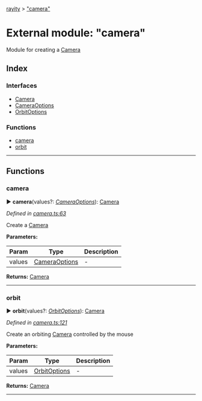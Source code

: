 [rayity](../README.md) > ["camera"](../modules/_camera_.md)



# External module: "camera"


Module for creating a [Camera](../interfaces/_camera_.camera.md)

## Index

### Interfaces

* [Camera](../interfaces/_camera_.camera.md)
* [CameraOptions](../interfaces/_camera_.cameraoptions.md)
* [OrbitOptions](../interfaces/_camera_.orbitoptions.md)


### Functions

* [camera](_camera_.md#camera-1)
* [orbit](_camera_.md#orbit)



---
## Functions
<a id="camera-1"></a>

###  camera

► **camera**(values?: *[CameraOptions](../interfaces/_camera_.cameraoptions.md)*): [Camera](../interfaces/_camera_.camera.md)




*Defined in [camera.ts:63](https://github.com/gribbet/rayity/blob/7a9144e/src/camera.ts#L63)*



Create a [Camera](../interfaces/_camera_.camera.md)


**Parameters:**

| Param | Type | Description |
| ------ | ------ | ------ |
| values | [CameraOptions](../interfaces/_camera_.cameraoptions.md)   |  - |





**Returns:** [Camera](../interfaces/_camera_.camera.md)





___

<a id="orbit"></a>

###  orbit

► **orbit**(values?: *[OrbitOptions](../interfaces/_camera_.orbitoptions.md)*): [Camera](../interfaces/_camera_.camera.md)




*Defined in [camera.ts:121](https://github.com/gribbet/rayity/blob/7a9144e/src/camera.ts#L121)*



Create an orbiting [Camera](../interfaces/_camera_.camera.md) controlled by the mouse


**Parameters:**

| Param | Type | Description |
| ------ | ------ | ------ |
| values | [OrbitOptions](../interfaces/_camera_.orbitoptions.md)   |  - |





**Returns:** [Camera](../interfaces/_camera_.camera.md)





___


